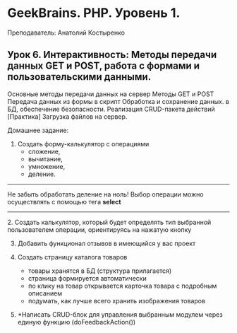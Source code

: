 # GeekBrains. PHP. Уровень 1.

Преподаватель: Анатолий Костыренко

## Урок 6. Интерактивность: Методы передачи данных GET и POST, работа с формами и пользовательскими данными.
Основные методы передачи данных на сервер Методы GET и POST Передача данных из формы в скрипт Обработка и сохранение данных. в БД, обеспечение безопасности. Реализация CRUD-пакета действий [Практика] Загрузка файлов на сервер.

Домашнее задание:

1. Создать форму-калькулятор с операциями
   * сложение, 
   * вычитание, 
   * умножение, 
   * деление.  
<hr>
  Не забыть обработать деление на ноль!  
  Выбор операции можно осуществлять с помощью тега <b>select</b>
<hr>
2. Создать калькулятор, который будет определять тип выбранной пользователем операции, ориентируясь на нажатую кнопку

3. Добавить функционал отзывов в имеющийся у вас проект

4. Создать страницу каталога товаров

    * товары хранятся в БД (структура прилагается)
    * страница формируется автоматически
    * по клику на товар открывается карточка товара с подробным описанием
    * подумать, как лучше всего хранить изображения товаров
    
5. *Написать CRUD-блок для управления выбранным модулем через единую функцию (doFeedbackAction())
